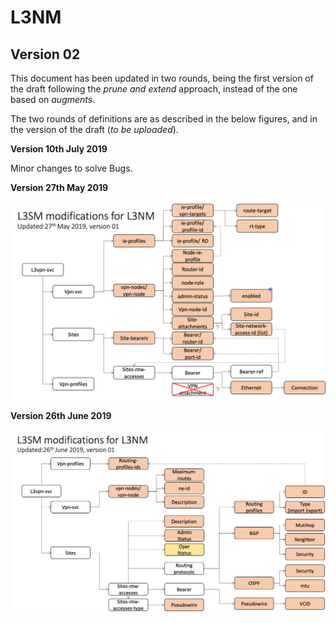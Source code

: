 # L3NM
## Version 02

This document has been updated in two rounds, being the first version of the draft following the _prune and extend_ approach, instead of the one based on _augments_.

The two rounds of definitions are as described in the below figures, and in the version of the draft (_to be uploaded_).

__Version 10th July 2019__

Minor changes to solve Bugs.

__Version 27th May 2019__

![alt text](extensions270519.png "Logo Title Text 1")

__Version 26th June 2019__

![alt text](extensions260619.png "Logo Title Text 1")
